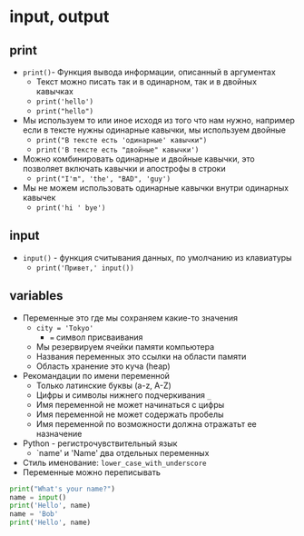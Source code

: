 # input, output

## print

- `print()`- Функция вывода информации, описанный в аргументах
    - Текст можно писать так и в одинарном, так и в двойных кавычках
    - `print('hello')`
    - `print("hello")`
- Мы используем то или иное исходя из того что нам нужно, например если в тексте нужны одинарные кавычки, мы используем двойные
    - `print("В тексте есть 'одинарные' кавычки")`
    - `print('В тексте есть "двойные" кавычки')`
- Можно комбинировать одинарные и двойные кавычки, это позволяет включать кавычки и апострофы в строки
    - `print("I'm", 'the', "BAD", 'guy')`
- Мы не можем использовать одинарные кавычки внутри одинарных кавычек
    - `print('hi ' bye')`

## input

- `input()` - функция считывания данных, по умолчанию из клавиатуры
    - `print('Привет,' input())`

## variables

- Переменные это где мы сохраняем какие-то значения
    - `city = 'Tokyo'`
        - `=` символ присваивания
    - Мы резервируем ячейки памяти компьютера
    - Названия переменных это ссылки на области памяти
    - Область хранение это куча (heap)
- Рекомандации по имени переменной
    - Только латинские буквы (a-z, A-Z)
    - Цифры и символы нижнего подчеркивания `_`
    - Имя переменной не может начинаться с цифры
    - Имя переменной не может содержать пробелы
    - Имя переменной по возможности должна отражатьт ее назначение
- Python - регистрочувствительный язык
    - `name' и 'Name' два отдельных переменных
- Стиль именование: `lower_case_with_underscore`
- Переменные можно переписывать
```python
print("What's your name?")
name = input()
print('Hello', name)
name = 'Bob'
print('Hello', name)
```